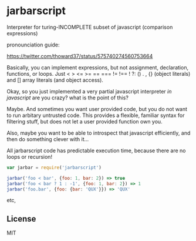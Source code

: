 # jarbarscript

Interpreter for turing-INCOMPLETE subset of javascript (comparison expressions)

pronounciation guide:

https://twitter.com/thoward37/status/575740274560753664

Basically, you can implement expressions, but not assignment, declaration,
functions, or loops. Just < > <= >= == === != !== ! ?: () . , {} (object literals) and [] array literals (and object access).

Okay, so you just implemented a very partial javascript interpreter _in javascript_ are you crazy?
what is the point of this?

Maybe. And sometimes you want user provided code, but you do not
want to run arbitary untrusted code. This provides a flexible, familiar
syntax for filtering stuff, but does not let a user provided function own you.

Also, maybe you want to be able to introspect that javascript efficiently,
and then do something clever with it...

All jarbarscript code has predictable execution time, because there are
no loops or recursion!

``` js
var jarbar = require('jarbarscript')

jarbar('foo < bar', {foo: 1, bar: 2}) => true
jarbar('foo < bar ? 1 : -1', {foo: 1, bar: 2}) => 1
jarbar('foo.bar', {foo: {bar: 'QUX'}}) => 'QUX'
```

etc,

## License

MIT
